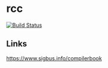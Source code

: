 # rcc

[![Build Status](https://travis-ci.org/cakecatz/rcc.svg?branch=master)](https://travis-ci.org/cakecatz/rcc)

## Links

https://www.sigbus.info/compilerbook
